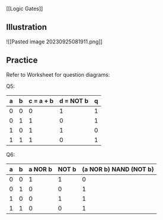 [[Logic Gates]]
## Illustration
![[Pasted image 20230925081911.png]]
## Practice
Refer to Worksheet for question diagrams:

Q5:

| a   | b   | c = a + b | d = NOT b | q   |
| --- | --- | --------- | --------- | --- |
| 0   | 0   | 0         | 1         | 1   |
| 0   | 1   | 1         | 0         | 1   |
| 1   | 0   | 1         | 1         | 0   |
| 1   | 1   | 1         | 0         | 1   |

Q6:

| a   | b   | a NOR b | NOT b | (a NOR b) NAND (NOT b) |
| --- | --- | ------- | ----- | ---------------------- |
| 0   | 0   | 1       | 1     | 0                      |
| 0   | 1   | 0       | 0     | 1                      |
| 1   | 0   | 0       | 1     | 1                      |
| 1   | 1   | 0       | 0     | 1                      | 
